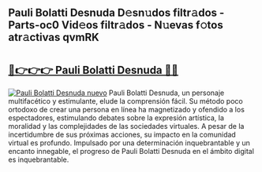 ## Pauli Bolatti Desnuda D𝚎sn𝚞dos filtr𝚊dos - Parts-oc0 Vid𝚎os filtr𝚊dos - N𝚞evas f𝚘tos atr𝚊ctivas qvmRK

# <h2><a href="http://mb0x8yy.tromn.icu/?c=Pauli+Bolatti+Desnuda">🔗👉👉👉 Pauli Bolatti Desnuda 🔗🔗</a></h2>

[![Pauli Bolatti Desnuda nuevo](https://i.imgur.com/pEAQMta.gif)](http://mb0x8yy.tromn.icu/?c=Pauli+Bolatti+Desnuda)
Pauli Bolatti Desnuda, un personaje multifacético y estimulante, elude la comprensión fácil. Su método poco ortodoxo de crear una persona en línea ha magnetizado y ofendido a los espectadores, estimulando debates sobre la expresión artística, la moralidad y las complejidades de las sociedades virtuales. A pesar de la incertidumbre de sus próximas acciones, su impacto en la comunidad virtual es profundo. Impulsado por una determinación inquebrantable y un encanto innegable, el progreso de Pauli Bolatti Desnuda en el ámbito digital es inquebrantable.
